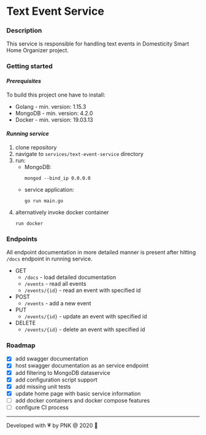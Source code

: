 # **Text Event Service**

### **Description**
This service is responsible for handling text events in Domesticity Smart Home Organizer project.

### **Getting started**
#### _Prerequisites_
To build this project one have to install:
* Golang - min. version: 1.15.3
* MongoDB - min. version: 4.2.0
* Docker - min. version: 19.03.13

#### _Running service_
1. clone repository
2. navigate to `services/text-event-service` directory
3. run: 
   - MongoDB:
     ```
     mongod --bind_ip 0.0.0.0
     ```    
   - service application: 
     ```
     go run main.go
     ```
4. alternatively invoke docker container
     ```
     run docker
     ```

### **Endpoints**
All endpoint documentation in more detailed manner is present after hitting `/docs` endpoint in running service.
* GET
  * `/docs` - load detailed documentation
  * `/events` - read all events
  * `/events/{id}` - read an event with specified id
* POST
  * `/events` - add a new event
* PUT
  * `/events/{id}` - update an event with specified id
* DELETE
  * `/events/{id}` - delete an event with specified id

### **Roadmap**
- [x] add swagger documentation
- [x] host swagger documentation as an service endpoint
- [x] add filtering to MongoDB dataservice
- [x] add configuration script support
- [x] add missing unit tests
- [x] update home page with basic service information
- [ ] add docker containers and docker compose features
- [ ] configure CI process

---
Developed with :heartpulse: by PNK @ 2020 :vulcan_salute:
